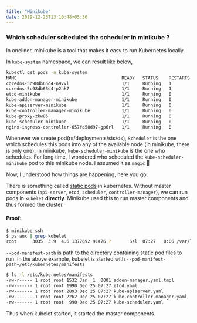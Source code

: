 ```yaml
---
title: "Minikube"
date: 2019-12-25T13:10:48+05:30
---
```


### Which scheduler scheduled the scheduler in minikube ?

In oneliner, minikube is a tool that makes it easy to run Kubernetes locally.

In `kube-system` namespace, we can result like below,

```bash
kubectl get pods -n kube-system
NAME                                        READY   STATUS    RESTARTS   AGE
coredns-5c98db65d4-n9vvl                    1/1     Running   1          12m
coredns-5c98db65d4-p2hk7                    1/1     Running   1          12m
etcd-minikube                               1/1     Running   0          11m
kube-addon-manager-minikube                 1/1     Running   0          11m
kube-apiserver-minikube                     1/1     Running   0          11m
kube-controller-manager-minikube            1/1     Running   0          11m
kube-proxy-zkw85                            1/1     Running   0          12m
kube-scheduler-minikube                     1/1     Running   0          10m
nginx-ingress-controller-657fd58d97-gp6rl   1/1     Running   0          12m
```

Whenever we create pod(rs/deployments/sts/ds), `Scheduler` is the one which schedules this pods into any of the available node (in minikube, there is only one).
In minikube, `kube-scheduler-minikube` is the one who schedules. For long time, I wondered who scheduled the `kube-scheduler-minikube` pod to this minikube node. I assumed it as `magic` 🤪

Now, I understood how things are happening, here you go:

There is something called [static pods](https://kubernetes.io/docs/tasks/configure-pod-container/static-pod/) in kubernetes. Without  master components (`api-server`, `etcd`, `scheduler`, `controller-manager`), we can run pods in `kubelet` **directly**. Minikube used this to run master components and thus formed the cluster.

#### Proof:
```bash
$ minikube ssh
$ ps aux | grep kubelet
root      3035  3.9  4.6 1377692 91476 ?       Ssl  07:27   0:06 /var/lib/minikube/binaries/v1.15.2/kubelet --authorization-mode=Webhook --bootstrap-kubeconfig=/etc/kubernetes/bootstrap-kubelet.conf --cgroup-driver=cgroupfs --client-ca-file=/var/lib/minikube/certs/ca.crt --cluster-dns=10.96.0.10 --cluster-domain=cluster.local --config=/var/lib/kubelet/config.yaml --container-runtime=docker --hostname-override=minikube --kubeconfig=/etc/kubernetes/kubelet.conf --node-ip=192.168.99.100 --pod-manifest-path=/etc/kubernetes/manifests
```

`--pod-manifest-path` is path to the directory containing static pod files to run.
In the above example, kubelet is started with `--pod-manifest-path=/etc/kubernetes/manifests`

```bash
$ ls -l /etc/kubernetes/manifests
-rw-r----- 1 root root 1532 Jan  1  0001 addon-manager.yaml.tmpl
-rw------- 1 root root 1990 Dec 25 07:27 etcd.yaml
-rw------- 1 root root 2893 Dec 25 07:27 kube-apiserver.yaml
-rw------- 1 root root 2262 Dec 25 07:27 kube-controller-manager.yaml
-rw------- 1 root root  990 Dec 25 07:27 kube-scheduler.yaml
```

Thus when kubelet started, it started the master components.